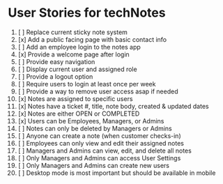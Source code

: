 # User Stories for techNotes

1. [ ] Replace current sticky note system
2. [x] Add a public facing page with basic contact info 
3. [ ] Add an employee login to the notes app 
4. [x] Provide a welcome page after login 
5. [ ] Provide easy navigation
6. [ ] Display current user and assigned role 
7. [ ] Provide a logout option 
8. [ ] Require users to login at least once per week
9. [ ] Provide a way to remove user access asap if needed 
10. [x] Notes are assigned to specific users 
11. [x] Notes have a ticket #, title, note body, created & updated dates
12. [x] Notes are either OPEN or COMPLETED 
13. [x] Users can be Employees, Managers, or Admins 
14. [ ] Notes can only be deleted by Managers or Admins 
15. [ ] Anyone can create a note (when customer checks-in)
16. [ ] Employees can only view and edit their assigned notes  
17. [ ] Managers and Admins can view, edit, and delete all notes 
18. [ ] Only Managers and Admins can access User Settings 
19. [ ] Only Managers and Admins can create new users 
20. [ ] Desktop mode is most important but should be available in mobile
